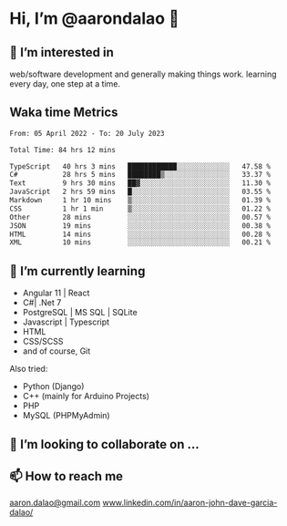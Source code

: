 # __Hi, I’m @aarondalao__ 👋 
## 👀 I’m interested in 
web/software development and generally making things work.
learning every day, one step at a time. 

## Waka time Metrics
<!--START_SECTION:waka-->

```txt
From: 05 April 2022 - To: 20 July 2023

Total Time: 84 hrs 12 mins

TypeScript   40 hrs 3 mins   ████████████░░░░░░░░░░░░░   47.58 %
C#           28 hrs 5 mins   ████████▒░░░░░░░░░░░░░░░░   33.37 %
Text         9 hrs 30 mins   ██▓░░░░░░░░░░░░░░░░░░░░░░   11.30 %
JavaScript   2 hrs 59 mins   █░░░░░░░░░░░░░░░░░░░░░░░░   03.55 %
Markdown     1 hr 10 mins    ▒░░░░░░░░░░░░░░░░░░░░░░░░   01.39 %
CSS          1 hr 1 min      ▒░░░░░░░░░░░░░░░░░░░░░░░░   01.22 %
Other        28 mins         ░░░░░░░░░░░░░░░░░░░░░░░░░   00.57 %
JSON         19 mins         ░░░░░░░░░░░░░░░░░░░░░░░░░   00.38 %
HTML         14 mins         ░░░░░░░░░░░░░░░░░░░░░░░░░   00.28 %
XML          10 mins         ░░░░░░░░░░░░░░░░░░░░░░░░░   00.21 %
```

<!--END_SECTION:waka-->

## 🌱 I’m currently learning 

- Angular 11 | React 
- C#| .Net 7
- PostgreSQL | MS SQL | SQLite
- Javascript | Typescript
- HTML 
- CSS/SCSS
- and of course, Git 


Also tried:
- Python (Django)
- C++ (mainly for Arduino Projects)
- PHP
- MySQL (PHPMyAdmin)


## 💞️ I’m looking to collaborate on ...

## 📫 How to reach me 
aaron.dalao@gmail.com
www.linkedin.com/in/aaron-john-dave-garcia-dalao/

<!---
aarondalao/aarondalao is a ✨ special ✨ repository because its `README.md` (this file) appears on your GitHub profile.
You can click the Preview link to take a look at your changes.
--->
